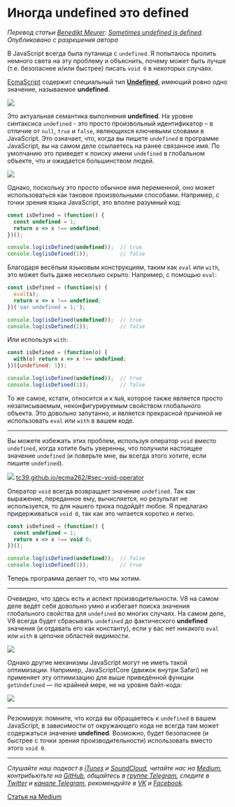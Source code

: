 # Иногда undefined это defined

*Перевод статьи  [Benedikt Meurer](http://benediktmeurer.de): [Sometimes undefined is defined](https://medium.com/@bmeurer/sometimes-undefined-is-defined-7701e1c9eff8). Опубликовано с разрешения автора*

В JavaScript всегда была путаница с `undefined`. Я попытаюсь пролить немного света на эту проблему и объяснить, почему может быть лучше (т.е. безопаснее и/или быстрее) писать `void 0` в некоторых случаях.

[EcmaScript](https://tc39.github.io/ecma262) содержит специальный тип [**Undefined**](https://tc39.github.io/ecma262/#sec-ecmascript-language-types-undefined-type), имеющий ровно одно значение, называемое **undefined**.

![](https://cdn-images-1.medium.com/max/1440/1*YypO_ktnhkZt-PnQ49cU5g.png)

Это актуальная семантика выполнения **undefined**. На уровне синтаксиса `undefined` - это просто произвольный идентификатор – в отличие от `null`, `true` и `false`, являющихся ключевыми словами в JavaScript. Это означает, что, когда вы пишете `undefined` в программе JavaScript, вы на самом деле ссылаетесь на ранее связанное имя. По умолчанию это приведет к поиску имени `undefined` в глобальном объекте, что и ожидается большинством людей.

![](https://cdn-images-1.medium.com/max/1440/1*BA91YUgpvZ9aOI4Xh3Wk8A.png)

Однако, поскольку это просто обычное имя переменной, оно может использоваться как таковое произвольными способами. Например, с точки зрения языка JavaScript, это вполне разумный код:

```javascript
const isDefined = (function() {
  const undefined = 1;
  return x => x !== undefined;
})();

console.log(isDefined(undefined));  // true
console.log(isDefined(1));          // false
```

Благодаря весёлым языковым конструкциям, таким как `eval` или `with`, это может быть даже несколько скрыто. Например, с помощью `eval`:

```javascript
const isDefined = (function(s) {
  eval(s);
  return x => x !== undefined;
})('var undefined = 1;');

console.log(isDefined(undefined));  // true
console.log(isDefined(1));          // false
```

Или используя `with`:

```javascript
const isDefined = (function(o) {
  with(o) return x => x !== undefined;
})({undefined: 1});

console.log(isDefined(undefined));  // true
console.log(isDefined(1));          // false
```

То же самое, кстати, относится и к `NaN`, которое также является просто незаписываемым, неконфигурируемым свойством глобального объекта. Это довольно запутанно, и является прекрасной причиной не использовать `eval` или `with` в вашем коде.

---

Вы можете избежать этих проблем, используя оператор `void` вместо `undefined`, когда хотите быть уверенны, что получили настоящее значение `undefined` (и поверьте мне, вы всегда этого хотите, если пишите `undefined`).

![](https://cdn-images-1.medium.com/max/1440/1*FiFSYpmswu-zbs4FcdAXzQ.png)
[tc39.github.io/ecma262/#sec-void-operator](https://tc39.github.io/ecma262/#sec-void-operator)

Оператор `void` всегда возвращает значение `undefined`. Так как выражение, переданное ему, вычисляется, но результат не используется, то для нашего трюка подойдёт любое. Я предлагаю придерживаться `void 0`, так как это читается коротко и легко.

```javascript
const isDefined = (function() {
  const undefined = 1;
  return x => x !== void 0;
})();

console.log(isDefined(undefined));  // false
console.log(isDefined(1));          // true
```

Теперь программа делает то, что мы хотим.

---

Очевидно, что здесь есть и аспект производительности. V8 на самом деле ведёт себя довольно умно и избегает поиска значения глобального свойства для `undefined` во многих случаях. На самом деле, V8 всегда будет сбрасывать `undefined` до фактического **undefined** значения (и отдавать его как константу), если у вас нет никакого `eval` или `with` в цепочке областей видимости.

![](https://cdn-images-1.medium.com/max/1440/1*VcwOlirpsR7mrc33t6wiiA.png)

Однако другие механизмы JavaScript могут не иметь такой оптимизации. Например, JavaScriptCore (движок внутри Safari) не применяет эту оптимизацию для выше приведённой функции `getUndefined` — по крайней мере, не на уровне байт-кода:

![](https://cdn-images-1.medium.com/max/1440/1*dgXA6fypc2JAgpR0mDGuAw.png)

---

Резюмируя: помните, что когда вы обращаетесь к `undefined` в вашем JavaScript, в зависимости от окружающего кода не всегда там может содержаться значение **undefined**. Возможно, будет безопаснее (и быстрее с точки зрения производительности) использовать вместо этого `void 0`.

---

*Слушайте наш подкаст в [iTunes](https://itunes.apple.com/ru/podcast/девшахта/id1226773343) и [SoundCloud](https://soundcloud.com/devschacht), читайте нас на [Medium](https://medium.com/devschacht), контрибьютьте на [GitHub](https://github.com/devSchacht), общайтесь в [группе Telegram](https://t.me/devSchacht), следите в [Twitter](https://twitter.com/DevSchacht) и [канале Telegram](https://t.me/devSchachtChannel), рекомендуйте в [VK](https://vk.com/devschacht) и [Facebook](https://www.facebook.com/devSchacht).*

[Статья на Medium](https://medium.com/devschacht/benedikt-meurer-sometimes-undefined-is-defined-91f32af4532c)

